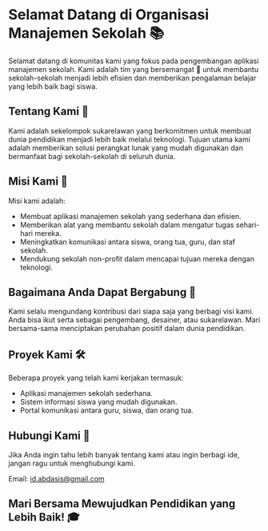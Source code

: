 # Selamat Datang di Organisasi Manajemen Sekolah 📚

Selamat datang di komunitas kami yang fokus pada pengembangan aplikasi manajemen sekolah. Kami adalah tim yang bersemangat 💪 untuk membantu sekolah-sekolah menjadi lebih efisien dan memberikan pengalaman belajar yang lebih baik bagi siswa.

## Tentang Kami 🌟

Kami adalah sekelompok sukarelawan yang berkomitmen untuk membuat dunia pendidikan menjadi lebih baik melalui teknologi. Tujuan utama kami adalah memberikan solusi perangkat lunak yang mudah digunakan dan bermanfaat bagi sekolah-sekolah di seluruh dunia.

## Misi Kami 🚀

Misi kami adalah:

- Membuat aplikasi manajemen sekolah yang sederhana dan efisien.
- Memberikan alat yang membantu sekolah dalam mengatur tugas sehari-hari mereka.
- Meningkatkan komunikasi antara siswa, orang tua, guru, dan staf sekolah.
- Mendukung sekolah non-profit dalam mencapai tujuan mereka dengan teknologi.

## Bagaimana Anda Dapat Bergabung 🤝

Kami selalu mengundang kontribusi dari siapa saja yang berbagi visi kami. Anda bisa ikut serta sebagai pengembang, desainer, atau sukarelawan. Mari bersama-sama menciptakan perubahan positif dalam dunia pendidikan.

## Proyek Kami 🛠️

Beberapa proyek yang telah kami kerjakan termasuk:

- Aplikasi manajemen sekolah sederhana.
- Sistem informasi siswa yang mudah digunakan.
- Portal komunikasi antara guru, siswa, dan orang tua.

## Hubungi Kami 📧

Jika Anda ingin tahu lebih banyak tentang kami atau ingin berbagi ide, jangan ragu untuk menghubungi kami.

Email: id.abdasis@gmail.com

## Mari Bersama Mewujudkan Pendidikan yang Lebih Baik! 🎓
